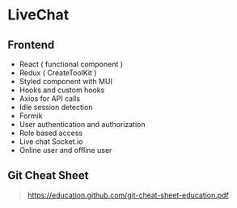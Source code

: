 # LiveChat

## Frontend
  - React ( functional component )
  - Redux ( CreateToolKit )
  - Styled component with MUI
  - Hooks and custom hooks
  - Axios for API calls
  - Idle session detection
  - Formik
  - User authentication and authorization
  - Role based access
  - Live chat Socket.io
  - Online user and offline user
  

## Git Cheat Sheet
> https://education.github.com/git-cheat-sheet-education.pdf
    
    
